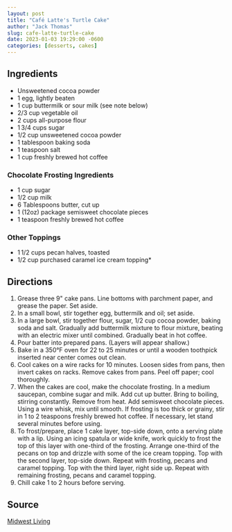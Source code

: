 ```yaml
---
layout: post
title: "Café Latte's Turtle Cake"
author: "Jack Thomas"
slug: cafe-latte-turtle-cake
date: 2023-01-03 19:29:00 -0600
categories: [desserts, cakes]
---
```


## Ingredients

- Unsweetened cocoa powder
- 1 egg, lightly beaten
- 1 cup buttermilk or sour milk (see note below)
- 2/3 cup vegetable oil
- 2 cups all-purpose flour
- 1 3/4 cups sugar
- 1/2 cup unsweetened cocoa powder
- 1 tablespoon baking soda
- 1 teaspoon salt
- 1 cup freshly brewed hot coffee

### Chocolate Frosting Ingredients

- 1 cup sugar
- 1/2 cup milk
- 6 Tablespoons butter, cut up
- 1 (12oz) package semisweet chocolate pieces
- 1 teaspoon freshly brewed hot coffee

### Other Toppings

- 1 1/2 cups pecan halves, toasted
- 1/2 cup purchased caramel ice cream topping* 

## Directions

1. Grease three 9" cake pans. Line bottoms with parchment paper, and grease the paper. Set aside.
2. In a small bowl, stir together egg, buttermilk and oil; set aside.
3. In a large bowl, stir together flour, sugar, 1/2 cup cocoa powder, baking soda and salt. Gradually add buttermilk mixture to flour mixture, beating with an electric mixer until combined. Gradually beat in hot coffee.
4. Pour batter into prepared pans. (Layers will appear shallow.)
5. Bake in a 350°F oven for 22 to 25 minutes or until a wooden toothpick inserted near center comes out clean.
6. Cool cakes on a wire racks for 10 minutes. Loosen sides from pans, then invert cakes on racks. Remove cakes from pans. Peel off paper; cool thoroughly.
7. When the cakes are cool, make the chocolate frosting. In a medium saucepan, combine sugar and milk. Add cut up butter. Bring to boiling, stirring constantly. Remove from heat. Add semisweet chocolate pieces. Using a wire whisk, mix until smooth. If frosting is too thick or grainy, stir in 1 to 2 teaspoons freshly brewed hot coffee. If necessary, let stand several minutes before using.
8. To frost/prepare, place 1 cake layer, top-side down, onto a serving plate with a lip. Using an icing spatula or wide knife, work quickly to frost the top of this layer with one-third of the frosting. Arrange one-third of the pecans on top and drizzle with some of the ice cream topping. Top with the second layer, top-side down. Repeat with frosting, pecans and caramel topping. Top with the third layer, right side up. Repeat with remaining frosting, pecans and caramel topping.
9. Chill cake 1 to 2 hours before serving.

## Source

[Midwest Living](https://www.midwestliving.com/recipe/cafe-lattes-turtle-cake-1/)
